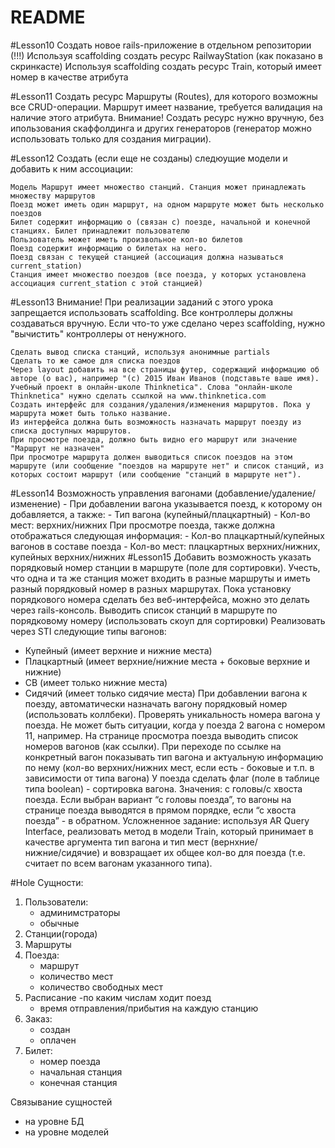 # README
#Lesson10
    Создать новое rails-приложение в отдельном репозитории (!!!)
    Используя scaffolding создать ресурс RailwayStation (как показано в скринкасте)
    Используя scaffolding создать ресурс Train, который имеет номер в качестве атрибута

#Lesson11
    Создать ресурс Маршруты (Routes), для которого возможны все CRUD-операции.
    Маршрут имеет название, требуется валидация на наличие этого атрибута.
    Внимание! Создать ресурс нужно вручную, без ипользования скаффолдинга и других генераторов (генератор можно использовать только для создания миграции).

#Lesson12
Создать (если еще не созданы) следюущие модели и добавить к ним ассоциации:

    Модель Маршрут имеет множество станций. Станция может принадлежать множеству маршрутов
    Поезд может иметь один маршрут, на одном маршруте может быть несколько поездов
    Билет содержит информацию о (связан с) поезде, начальной и конечной станциях. Билет принадлежит пользователю
    Пользователь может иметь произвольное кол-во билетов
    Поезд содержит информацию о билетах на него.
    Поезд связан с текущей станцией (ассоциация должна называться current_station)
    Станция имеет множество поездов (все поезда, у которых установлена ассоциация current_station с этой станцией)
#Lesson13
Внимание! При реализации заданий с этого урока запрещается использовать scaffolding. Все контроллеры должны создаваться вручную. Если что-то уже сделано через scaffolding, нужно "вычистить" контроллеры от ненужного.


    Сделать вывод списка станций, используя анонимные partials
    Сделать то же самое для списка поездов
    Через layout добавить на все страницы футер, содержащий информацию об авторе (о вас), например "(с) 2015 Иван Иванов (подставьте ваше имя). Учебный проект в онлайн-школе Thinknetica". Слова "онлайн-школе Thinknetica" нужно сделать ссылкой на www.thinknetica.com
    Создать интерфейс для создания/удаления/изменения маршрутов. Пока у маршрута может быть только название.
    Из интерфейса должна быть возможность назначать маршрут поезду из списка доступных маршрутов.
    При просмотре поезда, должно быть видно его маршрут или значение "Маршрут не назначен"
    При просмотре маршрута должен выводиться список поездов на этом маршруте (или сообщение "поездов на маршруте нет" и список станций, из которых состоит маршрут (или сообщение "станций в маршруте нет").
#Lesson14
Возможность управления вагонами (добавление/удаление/изменение)
    - При добавлении вагона указывается поезд, к которому он добавляется, а также:
    - Тип вагона (купейный/плацкартный)
    - Кол-во мест: верхних/нижних
При просмотре поезда, также должна отображаться следующая информация:
    - Кол-во плацкартный/купейных вагонов в составе поезда
    - Кол-во мест: плацкартных верхних/нижних, купейных верхних/нижних
#Lesson15
Добавить возможность указать порядковый номер станции в маршруте (поле для сортировки). Учесть, что одна и та же станция может входить в разные маршруты и иметь разный порядковый номер в разных маршрутах. Пока установку порядкового номера сделать без веб-интерфейса, можно это делать через rails-консоль.
Выводить список станций в маршруте по порядковому номеру (использовать скоуп для сортировки)
Реализовать через STI следующие типы вагонов:
- Купейный (имеет верхние и нижние места)
- Плацкартный (имеет верхние/нижние места + боковые верхние и нижние)
- СВ (имеет только нижние места)
- Сидячий (имеет только сидячие места)
При добавлении вагона к поезду, автоматически назначать вагону порядковый номер (использовать коллбеки).
Проверять уникальность номера вагона у поезда. Не может быть ситуации, когда у поезда 2 вагона с номером 11, например.
На странице просмотра поезда выводить список номеров вагонов (как ссылки). При переходе по ссылке на конкретный вагон показывать тип вагона и актуальную информацию по нему (кол-во верхних/нижних мест, если есть - боковые и т.п. в зависимости от типа вагона)
У поезда сделать флаг (поле в таблице типа boolean) - сортировка вагона. Значения: с головы/c хвоста поезда. Если выбран вариант “с головы поезда”, то вагоны на странице поезда выводятся в прямом порядке, если “с хвоста поезда” - в обратном.
Усложненное задание: используя AR Query Interface, реализовать метод в модели Train, который принимает в качестве аргумента тип вагона и тип мест (вернхние/нижние/cидячие) и вовзращает их общее кол-во для поезда (т.е. считает по всем вагонам указанного типа).

 #Hole
 Сущности:
 1. Пользователи:
    - админимстраторы
    - обычные
 2. Станции(города)
 3. Маршруты
 4. Поезда:
    - маршрут
    - количество мест
    - количество свободных мест
5. Расписание
    -по каким числам ходит поезд
    - время отправления/прибытия на каждую станцию
6. Заказ:
    - создан
    - оплачен
7. Билет:
    - номер поезда
    - начальная станция
    - конечная станция

Связывание сущностей
 - на уровне БД
 - на уровне моделей

